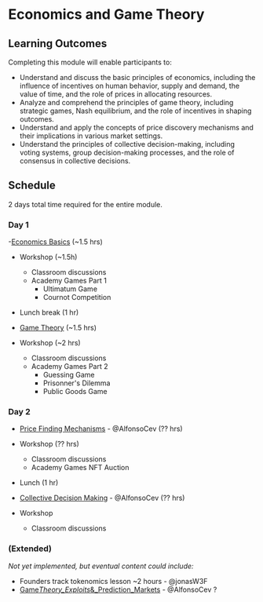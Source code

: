 # Economics and Game Theory

## Learning Outcomes

Completing this module will enable participants to:

- Understand and discuss the basic principles of economics, including the influence of incentives on human behavior, supply and demand, the value of time, and the role of prices in allocating resources.
- Analyze and comprehend the principles of game theory, including strategic games, Nash equilibrium, and the role of incentives in shaping outcomes.
- Understand and apply the concepts of price discovery mechanisms and their implications in various market settings.
- Understand the principles of collective decision-making, including voting systems, group decision-making processes, and the role of consensus in collective decisions.

## Schedule

2 days total time required for the entire module.

### Day 1

-[Economics Basics](./2.1-Economics_Basics) (~1.5 hrs)
- Workshop (~1.5h)
  - Classroom discussions
  - Academy Games Part 1
    - Ultimatum Game
    - Cournot Competition

- Lunch break (1 hr)

- [Game Theory](./2.2-Game_Theory) (~1.5 hrs)
- Workshop (~2 hrs)
  - Classroom discussions
  - Academy Games Part 2
    - Guessing Game
    - Prisonner's Dilemma
    - Public Goods Game

### Day 2

- [Price Finding Mechanisms](./2.3-Price_Finding_Mechanisms) - @AlfonsoCev (?? hrs)
- Workshop (?? hrs)
  - Classroom discussions
  - Academy Games NFT Auction 

- Lunch (1 hr)

- [Collective Decision Making](./2.4-Collective_Decision_Making) - @AlfonsoCev (?? hrs)
- Workshop
  - Classroom discussions

### (Extended)

_Not yet implemented, but eventual content could include:_

- Founders track tokenomics lesson ~2 hours - @jonasW3F
- [Game*Theory_Exploits*&\_Prediction_Markets](./2.5-Lesson_Plan_Game_Theory_Exploits_&_Prediction_Markets.md) - @AlfonsoCev ?
